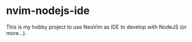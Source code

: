 # nvim-nodejs-ide
This is my hobby project to use NeoVim as IDE to develop with NodeJS (or more...).
